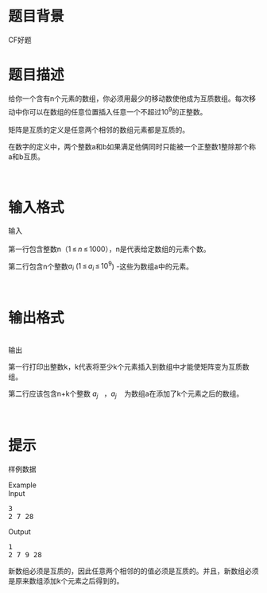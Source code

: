 # 

 
 # 题目背景 
<p>CF好题</p> 

 
 # 题目描述 
<div>
<p><span style="line-height: 1.6em;">给你一个含有n个元素的数组</span><span style="line-height: 1.6em;">，你必须用最少的移动数使他成为互质数组</span><span style="line-height: 1.6em;">。</span><span style="line-height: 1.6em;">每次移动中你可以在数组</span><span style="line-height: 1.6em;">的任意位置插入任意一个不超过</span><span class="tex-span" style="line-height: 1.6em;">10<sup class="upper-index">9</sup></span><span style="line-height: 1.6em;">的正整数。</span></p>

<p>矩阵是互质的定义是任意两个相邻的数组元素都是互质的。</p>

<p>在数字的定义中，两个整数a和b如果满足他俩同时只能被一个正整数1整除那个称a和b互质。</p>
</div>

<p>&nbsp;</p> 

 
 # 输入格式 
<div class="input-specification">
<div class="section-title"><span style="line-height: 1.6em;">输入</span></div>

<p>第一行包含整数n（<span class="tex-span">1&thinsp;&le;&thinsp;<i>n</i>&thinsp;&le;&thinsp;1000</span>），n是代表给定数组的元素个数。</p>

<p>第二行包含n个整数<span class="tex-span"><i>a</i><sub class="lower-index"><i>i</i></sub></span>&nbsp;(<span class="tex-span">1&thinsp;&le;&thinsp;<i>a</i><sub class="lower-index"><i>i</i></sub>&thinsp;&le;&thinsp;10<sup class="upper-index">9</sup></span>)&nbsp;-这些为数组a中的元素。</p>
</div>

<div class="output-specification">&nbsp;</div> 

 
 # 输出格式 
<div class="output-specification">
<div class="section-title">&nbsp;</div>

<div class="section-title">输出</div>

<p>第一行打印出整数k，k代表将至少k个元素插入到数组中才能使矩阵变为互质数组。</p>

<p>第二行应该包含n+k个整数&nbsp;<span class="tex-span"><i>a</i><sub class="lower-index"><i>j</i></sub></span>&nbsp;&nbsp;&nbsp;，<span class="tex-span"><i>a</i><sub class="lower-index"><i>j</i></sub></span>&nbsp;&nbsp;&nbsp;&nbsp;为数组a在添加了k个元素之后的数组。</p>

<p>&nbsp;</p>
</div> 

 
 # 提示 
<p>样例数据</p>

<div class="section-title">Example</div>

<div class="sample-test">
<div class="input">
<div class="title">Input</div>

<pre>
3
2&nbsp;7&nbsp;28
</pre>
</div>

<div class="output">
<div class="title">Output</div>

<pre>
1
2&nbsp;7&nbsp;9&nbsp;28</pre>
</div>
</div>

<p>新数组必须是互质的，因此任意两个相邻的的值必须是互质的。并且，新数组必须是原来数组添加k个元素之后得到的。</p> 
